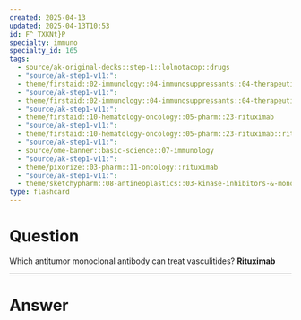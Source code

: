 ```yaml
---
created: 2025-04-13
updated: 2025-04-13T10:53
id: F^_TXKNt}P
specialty: immuno
specialty_id: 165
tags:
  - source/ak-original-decks::step-1::lolnotacop::drugs
  - "source/ak-step1-v11:": 
  - theme/firstaid::02-immunology::04-immunosuppressants::04-therapeutic-antibodies
  - "source/ak-step1-v11:": 
  - theme/firstaid::02-immunology::04-immunosuppressants::04-therapeutic-antibodies::rituximab
  - "source/ak-step1-v11:": 
  - theme/firstaid::10-hematology-oncology::05-pharm::23-rituximab
  - "source/ak-step1-v11:": 
  - theme/firstaid::10-hematology-oncology::05-pharm::23-rituximab::rituximab
  - "source/ak-step1-v11:": 
  - source/ome-banner::basic-science::07-immunology
  - "source/ak-step1-v11:": 
  - theme/pixorize::03-pharm::11-oncology::rituximab
  - "source/ak-step1-v11:": 
  - theme/sketchypharm::08-antineoplastics::03-kinase-inhibitors-&-monoclonal-antibodies::02-rituximab,-cetuximab,-bevacizumab,-alemtuzumab,-trastuzumab"
type: flashcard
---
```


# Question
Which antitumor monoclonal antibody can treat vasculitides?   **Rituximab**

---

# Answer
